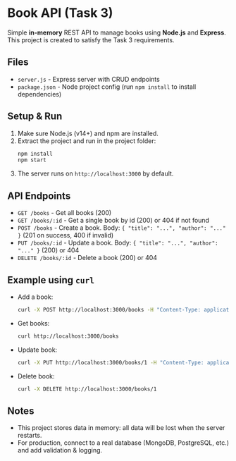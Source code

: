 # Book API (Task 3)

Simple **in-memory** REST API to manage books using **Node.js** and **Express**.
This project is created to satisfy the Task 3 requirements.

## Files
- `server.js` - Express server with CRUD endpoints
- `package.json` - Node project config (run `npm install` to install dependencies)

## Setup & Run
1. Make sure Node.js (v14+) and npm are installed.
2. Extract the project and run in the project folder:
   ```bash
   npm install
   npm start
   ```
3. The server runs on `http://localhost:3000` by default.

## API Endpoints
- `GET /books` - Get all books (200)
- `GET /books/:id` - Get a single book by id (200) or 404 if not found
- `POST /books` - Create a book. Body: `{ "title": "...", "author": "..." }` (201 on success, 400 if invalid)
- `PUT /books/:id` - Update a book. Body: `{ "title": "...", "author": "..." }` (200) or 404
- `DELETE /books/:id` - Delete a book (200) or 404

## Example using `curl`
- Add a book:
  ```bash
  curl -X POST http://localhost:3000/books -H "Content-Type: application/json" -d '{"title":"1984","author":"George Orwell"}'
  ```
- Get books:
  ```bash
  curl http://localhost:3000/books
  ```
- Update book:
  ```bash
  curl -X PUT http://localhost:3000/books/1 -H "Content-Type: application/json" -d '{"title":"New Title"}'
  ```
- Delete book:
  ```bash
  curl -X DELETE http://localhost:3000/books/1
  ```



## Notes
- This project stores data in memory: all data will be lost when the server restarts.
- For production, connect to a real database (MongoDB, PostgreSQL, etc.) and add validation & logging.
